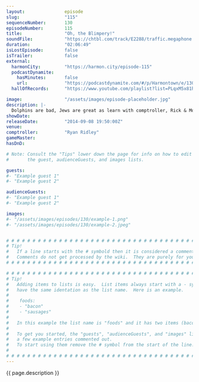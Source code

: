 ```yaml
---
layout:               episode
slug:                 "115"
sequenceNumber:       130
episodeNumber:        115
title:                "Oh, the Blimpery!"
soundFile:            "https://chtbl.com/track/E2288/traffic.megaphone.fm/STA4351991043.mp3"
duration:             "02:06:49"
isLostEpisode:        false
isTrailer:            false
external:
  harmonCity:         "https://harmon.city/episode-115"
  podcastDynamite:
    hasMinutes:       false
    url:              "https://podcastdynamite.com/#/p/Harmontown/e/130/115"
  hallOfRecords:      "https://www.youtube.com/playlist?list=PLqxM5x81hNObg6Uo3Zi7dSciMx53DgBQy"

image:                "/assets/images/episode-placeholder.jpg"
description: |-
  Dolphins are bad, Jews are great as learn with comptroller, Rick & Morty writer Ryan Ridley! Then for the first time we welcome our hilarious friend Dave Horwitz to the stage who you all now can begin to fall for. In D&D, its really funny.
showDate:             
releaseDate:          "2014-09-08 19:50:00Z"
venue:                
comptroller:          "Ryan Ridley"
gameMaster:           
hasDnD:               

# Note: Consult the "Tips" lower down the page for info on how to edit
#       the guest, audienceGuests, and images lists.

guests:
#- "Example guest 1"
#- "Example guest 2"

audienceGuests:
#- "Example guest 1"
#- "Example guest 2"

images:
#- "/assets/images/episodes/130/example-1.png"
#- "/assets/images/episodes/130/example-2.jpeg"


# # # # # # # # # # # # # # # # # # # # # # # # # # # # # # # # # # # # # # # # # # # # #
# Tip!
#   If a line starts with the # symbold then it is considered a comment.
#   Comments do not get processed by the wiki.  They are purely for your information.
# # # # # # # # # # # # # # # # # # # # # # # # # # # # # # # # # # # # # # # # # # # # #

# # # # # # # # # # # # # # # # # # # # # # # # # # # # # # # # # # # # # # # # # # # # #
# Tip!
#   Adding items to lists is easy.  List items always start with a - symbol and have
#   have the same identation as the list name.  Here is an example.
#
#    foods:
#    - "bacon"
#    - "sausages"
#
#   In this example the list name is "foods" and it has two items (bacon, and sausages).
#
#   To get you started, the "guests", "audienceGuests", and "images" lists below have
#   a few example entries commented out.
#   To start using them remove the # symbol from the start of the line.
#
# # # # # # # # # # # # # # # # # # # # # # # # # # # # # # # # # # # # # # # # # # # # #
---
```


<!-- The episode description will be rendered here -->
{{ page.description }}

<!-- Add your content BELOW here -->
<!-- vvvvvvvvvvvvvvvvvvvvvvvvvvv -->




<!-- ^^^^^^^^^^^^^^^^^^^^^^^^^^^ -->
<!-- Add your content ABOVE here -->

<!-- The episode gallery will be rendered here -->